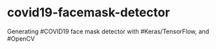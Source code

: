 # covid19-facemask-detector
Generating #COVID19 face mask detector with #Keras/TensorFlow, and #OpenCV
